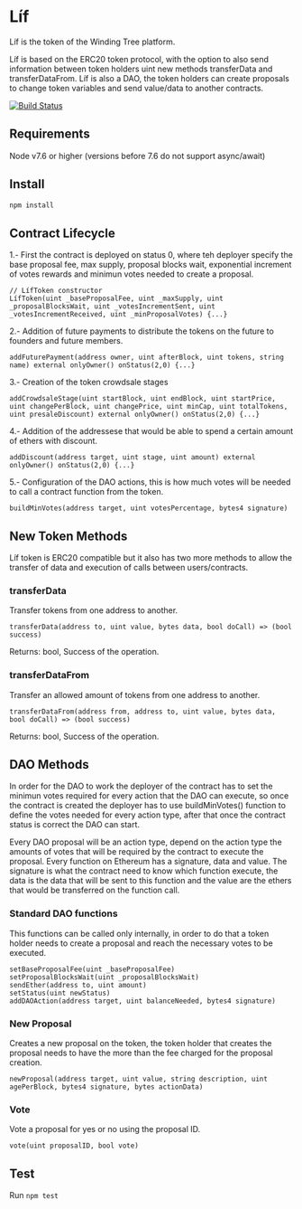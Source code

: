 # Líf

Líf is the token of the Winding Tree platform.

Líf is based on the ERC20 token protocol, with the option to also send information between token holders uint new methods transferData and transferDataFrom.
Líf is also a DAO, the token holders can create proposals to change token variables and send value/data to another contracts.

[![Build Status](https://travis-ci.org/windingtree/LifToken.svg?branch=master)](https://travis-ci.org/windingtree/LifToken)

## Requirements

Node v7.6 or higher (versions before 7.6 do not support async/await)

## Install

```sh
npm install
```

## Contract Lifecycle

1.- First the contract is deployed on status 0, where teh deployer specify the base proposal fee, max supply, proposal blocks wait, exponential increment of votes rewards and minimun votes needed to create a proposal.
  ```
  // LífToken constructor
  LífToken(uint _baseProposalFee, uint _maxSupply, uint _proposalBlocksWait, uint _votesIncrementSent, uint _votesIncrementReceived, uint _minProposalVotes) {...}
  ```
2.- Addition of future payments to distribute the tokens on the future to founders and future members.
  ```
  addFuturePayment(address owner, uint afterBlock, uint tokens, string name) external onlyOwner() onStatus(2,0) {...}
  ```
3.- Creation of the token crowdsale stages
  ```
  addCrowdsaleStage(uint startBlock, uint endBlock, uint startPrice, uint changePerBlock, uint changePrice, uint minCap, uint totalTokens, uint presaleDiscount) external onlyOwner() onStatus(2,0) {...}
  ```
4.- Addition of the addressese that would be able to spend a certain amount of ethers with discount.
  ```
  addDiscount(address target, uint stage, uint amount) external onlyOwner() onStatus(2,0) {...}
  ```
5.- Configuration of the DAO actions, this is how much votes will be needed to call a contract function from the token.
  ```
  buildMinVotes(address target, uint votesPercentage, bytes4 signature)
  ```

## New Token Methods

Líf token is ERC20 compatible but it also has two more methods to allow the transfer of data and execution of calls between users/contracts.

### transferData

Transfer tokens from one address to another.
```
transferData(address to, uint value, bytes data, bool doCall) => (bool success)
```
Returns: bool, Success of the operation.

### transferDataFrom

Transfer  an allowed amount of tokens from one address to another.
```
transferDataFrom(address from, address to, uint value, bytes data, bool doCall) => (bool success)
```
Returns: bool, Success of the operation.

## DAO Methods

In order for the DAO to work the deployer of the contract has to set the minimun votes required for every action that the DAO can execute, so once the contract is created the deployer has to use buildMinVotes() function to define the votes needed for every action type, after that once the contract status is correct the DAO can start.

Every DAO proposal will be an action type, depend on the action type the amounts of votes that will be required by the contract to execute the proposal. Every function on Ethereum has a signature, data and value.
The signature is what the contract need to know which function execute, the data is the data that will be sent to this function and the value are the ethers that would be transferred on the function call.

### Standard DAO functions

This functions can be called only internally, in order to do that a token holder needs to create a proposal and reach the necessary votes to be executed.

```
setBaseProposalFee(uint _baseProposalFee)
setProposalBlocksWait(uint _proposalBlocksWait)
sendEther(address to, uint amount)
setStatus(uint newStatus)
addDAOAction(address target, uint balanceNeeded, bytes4 signature)
```

### New Proposal

Creates a new proposal on the token, the token holder that creates the proposal needs to have the more than the fee charged for the proposal creation.
```
newProposal(address target, uint value, string description, uint agePerBlock, bytes4 signature, bytes actionData)
```
### Vote

Vote a proposal for yes or no using the proposal ID.
```
vote(uint proposalID, bool vote)
```

## Test

Run `npm test`
